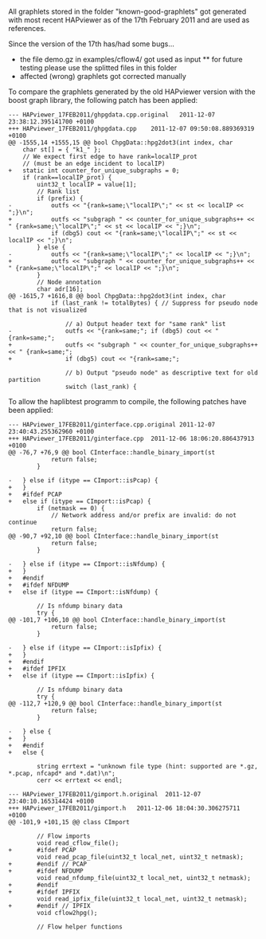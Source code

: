 All graphlets stored in the folder "known-good-graphlets" got generated with most recent HAPviewer as of the 17th February 2011 and are used as references.

Since the version of the 17th has/had some bugs...
 * the file demo.gz in examples/cflow4/ got used as input
 ** for future testing please use the splitted files in this folder
 * affected (wrong) graphlets got corrected manually

To compare the graphlets generated by the old HAPviewer version with the boost graph library, the following patch has been applied:

	--- HAPviewer_17FEB2011/ghpgdata.cpp.original	2011-12-07 23:38:12.395141700 +0100
	+++ HAPviewer_17FEB2011/ghpgdata.cpp	2011-12-07 09:50:08.889369319 +0100
	@@ -1555,14 +1555,15 @@ bool ChpgData::hpg2dot3(int index, char
	 	char st[] = { "k1_" };
	 	// We expect first edge to have rank=localIP_prot
	 	// (must be an edge incident to localIP)
	+	static int counter_for_unique_subgraphs = 0;
	 	if (rank==localIP_prot) {
	 		uint32_t localIP = value[1];
	 		// Rank list
	 		if (prefix) {
	-			outfs << "{rank=same;\"localIP\";" << st << localIP << ";}\n";
	+			outfs << "subgraph " << counter_for_unique_subgraphs++ << " {rank=same;\"localIP\";" << st << localIP << ";}\n";
	 			if (dbg5) cout << "{rank=same;\"localIP\";" << st << localIP << ";}\n";
	 		} else {
	-			outfs << "{rank=same;\"localIP\";" << localIP << ";}\n";
	+			outfs << "subgraph " << counter_for_unique_subgraphs++ << " {rank=same;\"localIP\";" << localIP << ";}\n";
	 		}
	 		// Node annotation
	 		char adr[16];
	@@ -1615,7 +1616,8 @@ bool ChpgData::hpg2dot3(int index, char
	 			if (last_rank != totalBytes) { // Suppress for pseudo node that is not visualized
	 
	 				// a) Output header text for "same rank" list
	-				outfs << "{rank=same;"; if (dbg5) cout << "{rank=same;";
	+				outfs << "subgraph " << counter_for_unique_subgraphs++ << " {rank=same;";
	+				if (dbg5) cout << "{rank=same;";
	 
	 				// b) Output "pseudo node" as descriptive text for old partition
	 				switch (last_rank) {

To allow the haplibtest programm to compile, the following patches have been applied:

	--- HAPviewer_17FEB2011/ginterface.cpp.original	2011-12-07 23:40:43.255362960 +0100
	+++ HAPviewer_17FEB2011/ginterface.cpp	2011-12-06 18:06:20.886437913 +0100
	@@ -76,7 +76,9 @@ bool CInterface::handle_binary_import(st
	 			return false;
	 		}
	 
	-	} else if (itype == CImport::isPcap) {
	+	} 
	+	#ifdef PCAP
	+	else if (itype == CImport::isPcap) {
	 		if (netmask == 0) {
	 			// Network address and/or prefix are invalid: do not continue
	 			return false;
	@@ -90,7 +92,10 @@ bool CInterface::handle_binary_import(st
	 			return false;
	 		}
	 
	-	} else if (itype == CImport::isNfdump) {
	+	} 
	+	#endif
	+	#ifdef NFDUMP
	+	else if (itype == CImport::isNfdump) {
	 
	 		// Is nfdump binary data
	 		try {
	@@ -101,7 +106,10 @@ bool CInterface::handle_binary_import(st
	 			return false;
	 		}
	 
	-	} else if (itype == CImport::isIpfix) {
	+	}
	+	#endif
	+	#ifdef IPFIX
	+	else if (itype == CImport::isIpfix) {
	 
	 		// Is nfdump binary data
	 		try {
	@@ -112,7 +120,9 @@ bool CInterface::handle_binary_import(st
	 			return false;
	 		}
	 
	-	} else {
	+	}
	+	#endif
	+	else {
	 
	 		string errtext = "unknown file type (hint: supported are *.gz, *.pcap, nfcapd* and *.dat)\n";
	 		cerr << errtext << endl;

	--- HAPviewer_17FEB2011/gimport.h.original	2011-12-07 23:40:10.165314424 +0100
	+++ HAPviewer_17FEB2011/gimport.h	2011-12-06 18:04:30.306275711 +0100
	@@ -101,9 +101,15 @@ class CImport
	 
	 		// Flow imports
	 		void read_cflow_file();
	+		#ifdef PCAP
	 		void read_pcap_file(uint32_t local_net, uint32_t netmask);
	+		#endif // PCAP
	+		#ifdef NFDUMP
	 		void read_nfdump_file(uint32_t local_net, uint32_t netmask);			
	+		#endif
	+		#ifdef IPFIX
	 		void read_ipfix_file(uint32_t local_net, uint32_t netmask);	
	+		#endif // IPFIX
	 		void cflow2hpg();
	 
	 		// Flow helper functions

